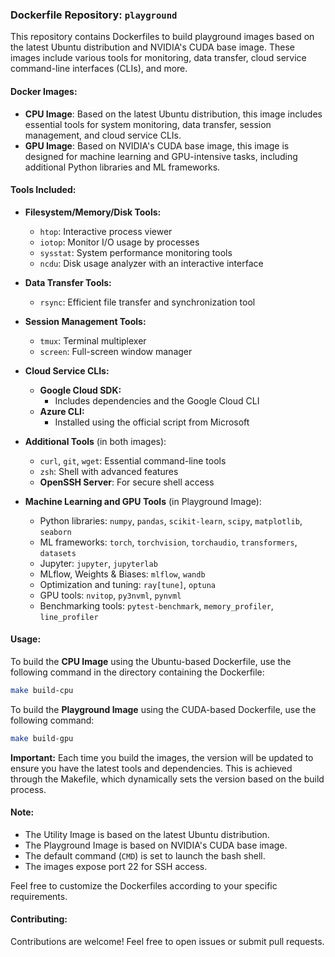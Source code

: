 ### Dockerfile Repository: `playground`

This repository contains Dockerfiles to build playground images based on the latest Ubuntu distribution and NVIDIA's CUDA base image. These images include various tools for monitoring, data transfer, cloud service command-line interfaces (CLIs), and more.

#### Docker Images:

- **CPU Image**: Based on the latest Ubuntu distribution, this image includes essential tools for system monitoring, data transfer, session management, and cloud service CLIs.
- **GPU Image**: Based on NVIDIA's CUDA base image, this image is designed for machine learning and GPU-intensive tasks, including additional Python libraries and ML frameworks.

#### Tools Included:

- **Filesystem/Memory/Disk Tools:**
  - `htop`: Interactive process viewer
  - `iotop`: Monitor I/O usage by processes
  - `sysstat`: System performance monitoring tools
  - `ncdu`: Disk usage analyzer with an interactive interface

- **Data Transfer Tools:**
  - `rsync`: Efficient file transfer and synchronization tool

- **Session Management Tools:**
  - `tmux`: Terminal multiplexer
  - `screen`: Full-screen window manager

- **Cloud Service CLIs:**
  - **Google Cloud SDK:**
    - Includes dependencies and the Google Cloud CLI
  - **Azure CLI:**
    - Installed using the official script from Microsoft

- **Additional Tools** (in both images):
  - `curl`, `git`, `wget`: Essential command-line tools
  - `zsh`: Shell with advanced features
  - **OpenSSH Server**: For secure shell access

- **Machine Learning and GPU Tools** (in Playground Image):
  - Python libraries: `numpy`, `pandas`, `scikit-learn`, `scipy`, `matplotlib`, `seaborn`
  - ML frameworks: `torch`, `torchvision`, `torchaudio`, `transformers`, `datasets`
  - Jupyter: `jupyter`, `jupyterlab`
  - MLflow, Weights & Biases: `mlflow`, `wandb`
  - Optimization and tuning: `ray[tune]`, `optuna`
  - GPU tools: `nvitop`, `py3nvml`, `pynvml`
  - Benchmarking tools: `pytest-benchmark`, `memory_profiler`, `line_profiler`

#### Usage:

To build the **CPU Image** using the Ubuntu-based Dockerfile, use the following command in the directory containing the Dockerfile:

```bash
make build-cpu
```

To build the **Playground Image** using the CUDA-based Dockerfile, use the following command:

```bash
make build-gpu
```

**Important:** Each time you build the images, the version will be updated to ensure you have the latest tools and dependencies. This is achieved through the Makefile, which dynamically sets the version based on the build process.

#### Note:

- The Utility Image is based on the latest Ubuntu distribution.
- The Playground Image is based on NVIDIA's CUDA base image.
- The default command (`CMD`) is set to launch the bash shell.
- The images expose port 22 for SSH access.

Feel free to customize the Dockerfiles according to your specific requirements.

#### Contributing:

Contributions are welcome! Feel free to open issues or submit pull requests.
